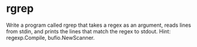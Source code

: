 # rgrep

Write a program called rgrep that takes a regex as an argument, reads lines
from stdin, and prints the lines that match the regex to stdout. Hint:
regexp.Compile, bufio.NewScanner.
